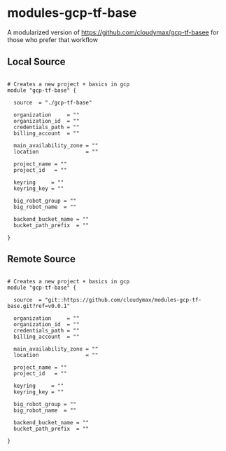 # modules-gcp-tf-base

A modularized version of https://github.com/cloudymax/gcp-tf-basee for those who prefer that workflow

## Local Source

```hcl

# Creates a new project + basics in gcp
module "gcp-tf-base" {

  source  = "./gcp-tf-base"
  
  organization     = ""
  organization_id  = ""
  credentials_path = ""
  billing_account  = ""

  main_availability_zone = ""
  location               = ""

  project_name = ""
  project_id   = ""

  keyring     = ""
  keyring_key = ""

  big_robot_group = ""
  big_robot_name  = ""

  backend_bucket_name = ""
  bucket_path_prefix  = ""

}

```


## Remote Source  

```hcl

# Creates a new project + basics in gcp
module "gcp-tf-base" {

  source  = "git::https://github.com/cloudymax/modules-gcp-tf-base.git?ref=v0.0.1"
  
  organization     = ""
  organization_id  = ""
  credentials_path = ""
  billing_account  = ""

  main_availability_zone = ""
  location               = ""

  project_name = ""
  project_id   = ""

  keyring     = ""
  keyring_key = ""

  big_robot_group = ""
  big_robot_name  = ""

  backend_bucket_name = ""
  bucket_path_prefix  = ""

}

```